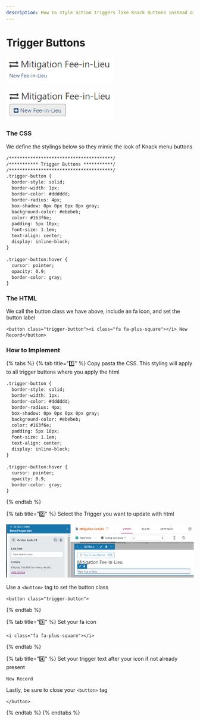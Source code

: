 ```yaml
---
description: How to style action triggers like Knack Buttons instead of a text link
---
```


# Trigger Buttons

![Before](../../.gitbook/assets/image%20%28174%29.png)

![As a Button](../../.gitbook/assets/image%20%28170%29.png)

### The CSS

We define the stylings below so they mimic the look of Knack menu buttons

```text
/***************************************/
/*********** Trigger Buttons ***********/
/***************************************/
.trigger-button {
  border-style: solid;
  border-width: 1px;
  border-color: #dddddd;
  border-radius: 4px;
  box-shadow: 0px 0px 0px 0px gray;
  background-color: #ebebeb;
  color: #163f6e;
  padding: 5px 10px;
  font-size: 1.1em;
  text-align: center;
  display: inline-block;
}

.trigger-button:hover {
  cursor: pointer;
  opacity: 0.9;
  border-color: gray;
}
```

### The HTML

We call the button class we have above, include an fa icon, and set the button label

```text
<button class="trigger-button"><i class="fa fa-plus-square"></i> New Record</button>
```

### How to Implement

{% tabs %}
{% tab title="1️⃣" %}
Copy pasta the CSS. This styling will apply to all trigger buttons where you apply the html

```text
.trigger-button {
  border-style: solid;
  border-width: 1px;
  border-color: #dddddd;
  border-radius: 4px;
  box-shadow: 0px 0px 0px 0px gray;
  background-color: #ebebeb;
  color: #163f6e;
  padding: 5px 10px;
  font-size: 1.1em;
  text-align: center;
  display: inline-block;
}

.trigger-button:hover {
  cursor: pointer;
  opacity: 0.9;
  border-color: gray;
}
```
{% endtab %}

{% tab title="2️⃣" %}
Select the Trigger you want to update with html

![](../../.gitbook/assets/image%20%28167%29.png)

Use a `<button>` tag to set the button class

```text
<button class="trigger-button">
```
{% endtab %}

{% tab title="3️⃣" %}
Set your fa icon

```text
<i class="fa fa-plus-square"></i>
```
{% endtab %}

{% tab title="4️⃣" %}
Set your trigger text after your icon if not already present

```text
New Record
```

Lastly, be sure to close your `<button>` tag

```text
</button>
```
{% endtab %}
{% endtabs %}

